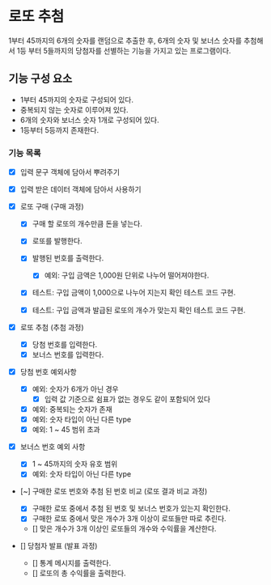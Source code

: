 # 로또 추첨

1부터 45까지의 6개의 숫자를 랜덤으로 추출한 후,
6개의 숫자 및 보너스 숫자를 추첨해서 1등 부터 5들까지의 당첨자를 선별하는 기능을 가지고 있는 프로그램이다.

## 기능 구성 요소

- 1부터 45까지의 숫자로 구성되어 있다.
- 중복되지 않는 숫자로 이루어져 있다.
- 6개의 숫자와 보너스 숫자 1개로 구성되어 있다.
- 1등부터 5등까지 존재한다.

### 기능 목록

- [x] 입력 문구 객체에 담아서 뿌려주기
- [x] 입력 받은 데이터 객체에 담아서 사용하기

- [x] 로또 구매 (구매 과정)

  - [x] 구매 할 로또의 개수만큼 돈을 넣는다.
  - [x] 로또를 발행한다.
  - [x] 발행된 번호를 출력한다.

    - [x] 예외: 구입 금액은 1,000원 단위로 나누어 떨어져야한다.

  - [x] 테스트: 구입 금액이 1,000으로 나누어 지는지 확인 테스트 코드 구현.
  - [x] 테스트: 구입 금액과 발급된 로또의 개수가 맞는지 확인 테스트 코드 구현.

- [x] 로또 추첨 (추첨 과정)

  - [x] 당첨 번호를 입력한다.
  - [x] 보너스 번호를 입력한다.

- [x] 당첨 번호 예외사항

  - [x] 예외: 숫자가 6개가 아닌 경우
    - [x] 입력 값 기준으로 쉼표가 없는 경우도 같이 포함되어 있다
  - [x] 예외: 중복되는 숫자가 존재
  - [x] 예외: 숫자 타입이 아닌 다른 type
  - [x] 예외: 1 ~ 45 범위 초과

- [x] 보너스 번호 예외 사항

  - [x] 1 ~ 45까지의 숫자 유호 범위
  - [x] 예외: 숫자 타입이 아닌 다른 type

- [~] 구매한 로또 번호와 추첨 된 번호 비교 (로또 결과 비교 과정)

  - [x] 구매한 로또 중에서 추첨 된 번호 및 보너스 번호가 있는지 확인한다.
  - [x] 구매한 로또 중에서 맞은 개수가 3개 이상이 로또들만 따로 추린다.
  - [] 맞은 개수가 3개 이상인 로또들의 개수와 수익률을 계산한다.

- [] 당첨자 발표 (발표 과정)
  - [] 통계 메시지를 출력한다.
  - [] 로또의 총 수익률을 출력한다.
